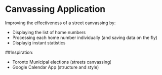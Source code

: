 
# Canvassing Application
Improving the effectiveness of a street canvassing by:
- Displaying the list of home numbers
- Processing each home number individually (and saving data on the fly)
- Displayig instant statistics


##Inspiration:
- Toronto Municipal elections (streets canvassing)
- Google Calendar App (structure and style)